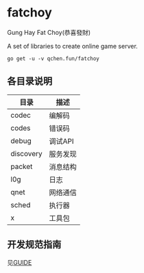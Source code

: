 # fatchoy

Gung Hay Fat Choy(恭喜發財)


A set of libraries to create online game server.

`go get -u -v qchen.fun/fatchoy`

## 各目录说明

  目录       |  描述
------------|------------
codec       | 编解码
codes       | 错误码
debug       | 调试API
discovery   | 服务发现
packet      | 消息结构
l0g         | 日志
qnet        | 网络通信
sched       | 执行器
x           | 工具包

## 开发规范指南

见[GUIDE](GUIDE.md)

